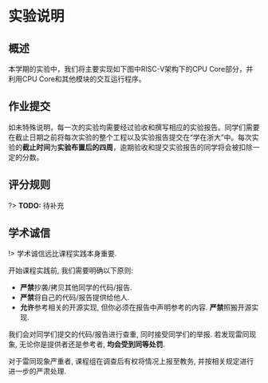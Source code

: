 # 实验说明

## 概述

本学期的实验中，我们将主要实现如下图中RISC-V架构下的CPU Core部分，并利用CPU Core和其他模块的交互运行程序。

## 作业提交

如未特殊说明，每一次的实验均需要经过验收和撰写相应的实验报告。同学们需要在截止日期之前将每次实验的整个工程以及实验报告提交在“学在浙大”中。每次实验的**截止时间**为**实验布置后的四周**，逾期验收和提交实验报告的同学将会被扣除一定的分数。


## 评分规则

?> **TODO:** 待补充


## 学术诚信

!> 学术诚信远比课程实践本身重要.

开始课程实践前, 我们需要明确以下原则:

* **严禁**抄袭/拷贝其他同学的代码/报告.
* **严禁**将自己的代码/报告提供给他人.
* **允许**参考相关的开源实现, 但你必须在报告中声明参考的内容. **严禁**照搬开源实现.

我们会对同学们提交的代码/报告进行查重, 同时接受同学们的举报. 若发现雷同现象, 无论你是提供者还是参考者, **均会受到同等处罚**.

对于雷同现象严重者, 课程组在调查后有权将情况上报至教务, 并按相关规定进行进一步的严肃处理.
